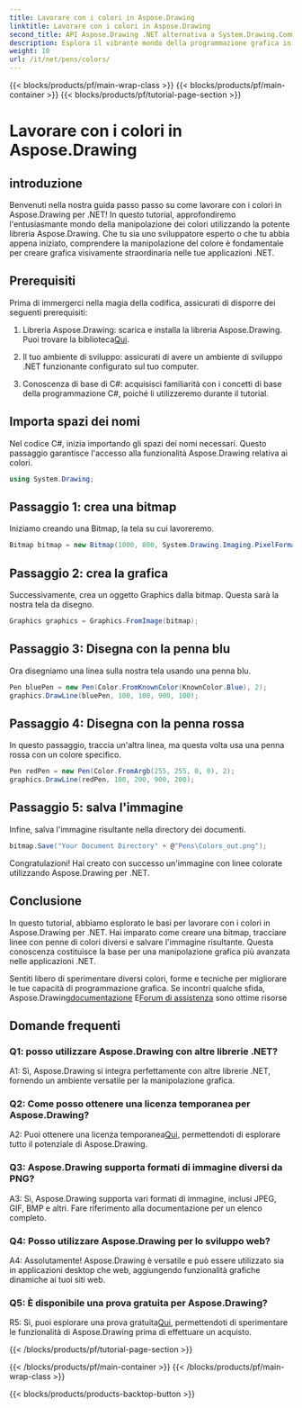 ```yaml
---
title: Lavorare con i colori in Aspose.Drawing
linktitle: Lavorare con i colori in Aspose.Drawing
second_title: API Aspose.Drawing .NET alternativa a System.Drawing.Common
description: Esplora il vibrante mondo della programmazione grafica in .NET con Aspose.Drawing. Crea immagini straordinarie senza sforzo.
weight: 10
url: /it/net/pens/colors/
---
```


{{< blocks/products/pf/main-wrap-class >}}
{{< blocks/products/pf/main-container >}}
{{< blocks/products/pf/tutorial-page-section >}}

# Lavorare con i colori in Aspose.Drawing

## introduzione

Benvenuti nella nostra guida passo passo su come lavorare con i colori in Aspose.Drawing per .NET! In questo tutorial, approfondiremo l'entusiasmante mondo della manipolazione dei colori utilizzando la potente libreria Aspose.Drawing. Che tu sia uno sviluppatore esperto o che tu abbia appena iniziato, comprendere la manipolazione del colore è fondamentale per creare grafica visivamente straordinaria nelle tue applicazioni .NET.

## Prerequisiti

Prima di immergerci nella magia della codifica, assicurati di disporre dei seguenti prerequisiti:

1.  Libreria Aspose.Drawing: scarica e installa la libreria Aspose.Drawing. Puoi trovare la biblioteca[Qui](https://releases.aspose.com/drawing/net/).

2. Il tuo ambiente di sviluppo: assicurati di avere un ambiente di sviluppo .NET funzionante configurato sul tuo computer.

3. Conoscenza di base di C#: acquisisci familiarità con i concetti di base della programmazione C#, poiché li utilizzeremo durante il tutorial.

## Importa spazi dei nomi

Nel codice C#, inizia importando gli spazi dei nomi necessari. Questo passaggio garantisce l'accesso alla funzionalità Aspose.Drawing relativa ai colori.

```csharp
using System.Drawing;
```

## Passaggio 1: crea una bitmap

Iniziamo creando una Bitmap, la tela su cui lavoreremo.

```csharp
Bitmap bitmap = new Bitmap(1000, 800, System.Drawing.Imaging.PixelFormat.Format32bppPArgb);
```

## Passaggio 2: crea la grafica

Successivamente, crea un oggetto Graphics dalla bitmap. Questa sarà la nostra tela da disegno.

```csharp
Graphics graphics = Graphics.FromImage(bitmap);
```

## Passaggio 3: Disegna con la penna blu

Ora disegniamo una linea sulla nostra tela usando una penna blu.

```csharp
Pen bluePen = new Pen(Color.FromKnownColor(KnownColor.Blue), 2);
graphics.DrawLine(bluePen, 100, 100, 900, 100);
```

## Passaggio 4: Disegna con la penna rossa

In questo passaggio, traccia un'altra linea, ma questa volta usa una penna rossa con un colore specifico.

```csharp
Pen redPen = new Pen(Color.FromArgb(255, 255, 0, 0), 2);
graphics.DrawLine(redPen, 100, 200, 900, 200);
```

## Passaggio 5: salva l'immagine

Infine, salva l'immagine risultante nella directory dei documenti.

```csharp
bitmap.Save("Your Document Directory" + @"Pens\Colors_out.png");
```

Congratulazioni! Hai creato con successo un'immagine con linee colorate utilizzando Aspose.Drawing per .NET.

## Conclusione

In questo tutorial, abbiamo esplorato le basi per lavorare con i colori in Aspose.Drawing per .NET. Hai imparato come creare una bitmap, tracciare linee con penne di colori diversi e salvare l'immagine risultante. Questa conoscenza costituisce la base per una manipolazione grafica più avanzata nelle applicazioni .NET.

 Sentiti libero di sperimentare diversi colori, forme e tecniche per migliorare le tue capacità di programmazione grafica. Se incontri qualche sfida, Aspose.Drawing[documentazione](https://reference.aspose.com/drawing/net/) E[Forum di assistenza](https://forum.aspose.com/c/diagram/17) sono ottime risorse

## Domande frequenti

### Q1: posso utilizzare Aspose.Drawing con altre librerie .NET?

A1: Sì, Aspose.Drawing si integra perfettamente con altre librerie .NET, fornendo un ambiente versatile per la manipolazione grafica.

### Q2: Come posso ottenere una licenza temporanea per Aspose.Drawing?

 A2: Puoi ottenere una licenza temporanea[Qui](https://purchase.aspose.com/temporary-license/), permettendoti di esplorare tutto il potenziale di Aspose.Drawing.

### Q3: Aspose.Drawing supporta formati di immagine diversi da PNG?

A3: Sì, Aspose.Drawing supporta vari formati di immagine, inclusi JPEG, GIF, BMP e altri. Fare riferimento alla documentazione per un elenco completo.

### Q4: Posso utilizzare Aspose.Drawing per lo sviluppo web?

A4: Assolutamente! Aspose.Drawing è versatile e può essere utilizzato sia in applicazioni desktop che web, aggiungendo funzionalità grafiche dinamiche ai tuoi siti web.

### Q5: È disponibile una prova gratuita per Aspose.Drawing?

 R5: Sì, puoi esplorare una prova gratuita[Qui](https://releases.aspose.com/drawing/net/), permettendoti di sperimentare le funzionalità di Aspose.Drawing prima di effettuare un acquisto.

{{< /blocks/products/pf/tutorial-page-section >}}

{{< /blocks/products/pf/main-container >}}
{{< /blocks/products/pf/main-wrap-class >}}

{{< blocks/products/products-backtop-button >}}
